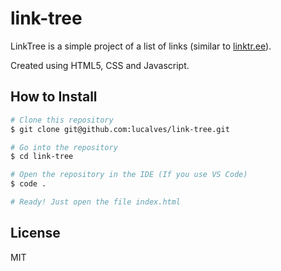 # link-tree

LinkTree is a simple project of a list of links (similar to [linktr.ee](https://linktr.ee/)). 

Created using HTML5, CSS and Javascript.

## How to Install

```bash
# Clone this repository
$ git clone git@github.com:lucalves/link-tree.git

# Go into the repository
$ cd link-tree

# Open the repository in the IDE (If you use VS Code)
$ code .

# Ready! Just open the file index.html
```

## License

MIT
